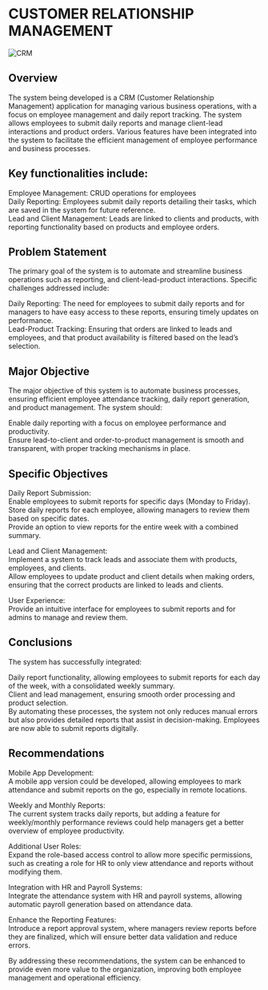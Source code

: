 # CUSTOMER RELATIONSHIP MANAGEMENT </br>
![CRM](https://github.com/user-attachments/assets/35a8119f-908a-4dd7-b095-267e807baa5a)

## Overview </br>
The system being developed is a CRM (Customer Relationship Management) application for managing various business operations, with a focus on employee management and daily report tracking. The system allows employees to submit daily reports and manage client-lead interactions and product orders. Various features have been integrated into the system to facilitate the efficient management of employee performance and business processes. </br>

## Key functionalities include: </br>

Employee Management: CRUD operations for employees </br>
Daily Reporting: Employees submit daily reports detailing their tasks, which are saved in the system for future reference. </br>
Lead and Client Management: Leads are linked to clients and products, with reporting functionality based on products and employee orders. </br>

## Problem Statement </br>
The primary goal of the system is to automate and streamline business operations such as reporting, and client-lead-product interactions. Specific challenges addressed include: </br>

Daily Reporting: The need for employees to submit daily reports and for managers to have easy access to these reports, ensuring timely updates on performance. </br>
Lead-Product Tracking: Ensuring that orders are linked to leads and employees, and that product availability is filtered based on the lead’s selection. </br>

## Major Objective </br>
The major objective of this system is to automate business processes, ensuring efficient employee attendance tracking, daily report generation, and product management. The system should: </br>

Enable daily reporting with a focus on employee performance and productivity. </br>
Ensure lead-to-client and order-to-product management is smooth and transparent, with proper tracking mechanisms in place. </br>

## Specific Objectives </br>
Daily Report Submission: </br>
Enable employees to submit reports for specific days (Monday to Friday). </br>
Store daily reports for each employee, allowing managers to review them based on specific dates. </br>
Provide an option to view reports for the entire week with a combined summary. </br>

Lead and Client Management: </br>
Implement a system to track leads and associate them with products, employees, and clients. </br>
Allow employees to update product and client details when making orders, ensuring that the correct products are linked to leads and clients. </br>

User Experience: </br>
Provide an intuitive interface for employees to submit reports and for admins to manage and review them. </br>

## Conclusions </br>
The system has successfully integrated: </br>

Daily report functionality, allowing employees to submit reports for each day of the week, with a consolidated weekly summary. </br>
Client and lead management, ensuring smooth order processing and product selection. </br>
By automating these processes, the system not only reduces manual errors but also provides detailed reports that assist in decision-making. Employees are now able to submit reports digitally. </br>

## Recommendations </br>
Mobile App Development: </br>
A mobile app version could be developed, allowing employees to mark attendance and submit reports on the go, especially in remote locations. </br>

Weekly and Monthly Reports: </br>
The current system tracks daily reports, but adding a feature for weekly/monthly performance reviews could help managers get a better overview of employee productivity. </br>

Additional User Roles: </br>
Expand the role-based access control to allow more specific permissions, such as creating a role for HR to only view attendance and reports without modifying them. </br>

Integration with HR and Payroll Systems: </br>
Integrate the attendance system with HR and payroll systems, allowing automatic payroll generation based on attendance data. </br>

Enhance the Reporting Features: </br>
Introduce a report approval system, where managers review reports before they are finalized, which will ensure better data validation and reduce errors. </br>

By addressing these recommendations, the system can be enhanced to provide even more value to the organization, improving both employee management and operational efficiency.
